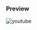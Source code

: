 
### Preview
![youtube](https://user-images.githubusercontent.com/41308726/57328626-971f2580-711a-11e9-97af-118dd69a97b5.gif)
